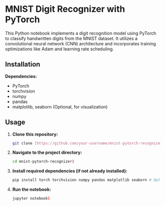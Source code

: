 # MNIST Digit Recognizer with PyTorch

This Python notebook implements a digit recognition model using PyTorch to classify handwritten digits from the MNIST dataset. It utilizes a convolutional neural network (CNN) architecture and incorporates training optimizations like Adam and learning rate scheduling.

## Installation

**Dependencies:**

- PyTorch
- torchvision
- numpy
- pandas
- matplotlib, seaborn (Optional, for visualization)   

## Usage

1. **Clone this repository:**

   ```bash
   git clone [https://github.com/your-username/mnist-pytorch-recognizer.git](https://github.com/your-username/mnist-pytorch-recognizer.git)

2. **Navigate to the project directory:**
   ```bash
   cd mnist-pytorch-recognizer)

3. **Install required dependencies (if not already installed):**
   ```bash
   pip install torch torchvision numpy pandas matplotlib seaborn # Optional)

4. **Run the notebook:**
   ```bash
   jupyter notebook)

